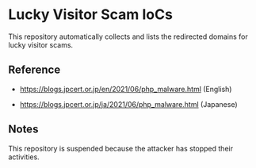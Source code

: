 # Lucky Visitor Scam IoCs

This repository automatically collects and lists the redirected domains for lucky visitor scams. 

## Reference

* https://blogs.jpcert.or.jp/en/2021/06/php_malware.html (English)

* https://blogs.jpcert.or.jp/ja/2021/06/php_malware.html (Japanese)

## Notes

This repository is suspended because the attacker has stopped their activities.
